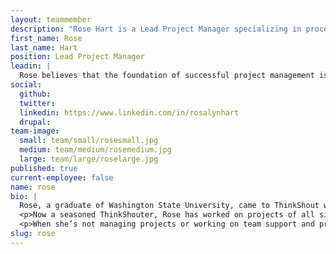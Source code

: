 ```yaml
---
layout: teammember
description: "Rose Hart is a Lead Project Manager specializing in process management at ThinkShout, a full service digital agency and B-Corp that specializes in nonprofit tech, digital strategy, website development, accessible design, and brand work."
first_name: Rose
last_name: Hart
position: Lead Project Manager
leadin: |
  Rose believes that the foundation of successful project management is all about relationships and communication: learning about each other’s needs, building alignment around goals, and having honest conversations.
social:
  github:
  twitter:
  linkedin: https://www.linkedin.com/in/rosalynhart
  drupal:
team-image:
  small: team/small/rosesmall.jpg
  medium: team/medium/rosemedium.jpg
  large: team/large/roselarge.jpg
published: true
current-employee: false
name: rose
bio: |
  Rose, a graduate of Washington State University, came to ThinkShout with an extensive background in nonprofit communications, working at organizations like YWCA Clark County and United Way of the Columbia-Willamette. All of this experience has led her to care deeply about supporting and empowering our clients to do their best work—which she does on the daily. 
  <p>Now a seasoned ThinkShouter, Rose has worked on projects of all sizes and of all complexities. A few projects that Rose is especially proud of are the launch of Lehigh Valley Health Network and their healthcare-driven mission (especially during a pandemic), and supporting Facing History and Ourselves in bringing their seminars for teachers from in-person to offline.
  <p>When she’s not managing projects or working on team support and process improvements, she’s learning about LGBTQIA+ history, re-reading her favorite books, or exploring the beautiful Pacific NW that she calls home.
slug: rose
---
```

